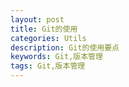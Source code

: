 ```yaml
---
layout: post
title: Git的使用
categories: Utils
description: Git的使用要点
keywords: Git,版本管理
tags: Git,版本管理
---
```

